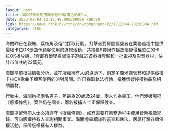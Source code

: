 ```yaml
---
layout: post
title: 海關打擊派對房間卡拉OK侵權活動拘2人
date: 2023-08-04 12:15:49.000000000 +08:00
link: https://news.rthk.hk/rthk/ch/component/k2/1712044-20230804.htm
categories: rthk
---
```


海關昨日在觀塘、荔枝角及屯門採取行動，打擊派對房間經營者在業務過程中提供侵權卡拉OK歌曲予顧客使用的違規活動，共檢獲9套用作播放懷疑侵權歌曲的卡拉OK播放機、1套載有懷疑盜版電子遊戲的遊戲機套裝和一批電視及影音器材，估計市值共約22萬元。

海關早前根據情報分析，並在版權擁有人的協助下，鎖定多間涉嫌管有和提供侵權卡拉OK歌曲予顧客使用的派對房間。昨日採取執法行動，檢獲懷疑侵權物品及相關器材。

行動中，海關拘捕兩名男子，年齡為20歲及24歲，兩人均為員工，他們涉嫌觸犯《版權條例》。案件仍在調查，兩名被捕人士正保釋候查。

海關提醒營商人士必須遵守《版權條例》，如有需要在業務過程中使用音樂視像紀錄，可向版權持有人查詢相關事宜。海關會繼續加強巡查和執法，嚴厲打擊各類侵權活動，保障版權擁有人權益。
